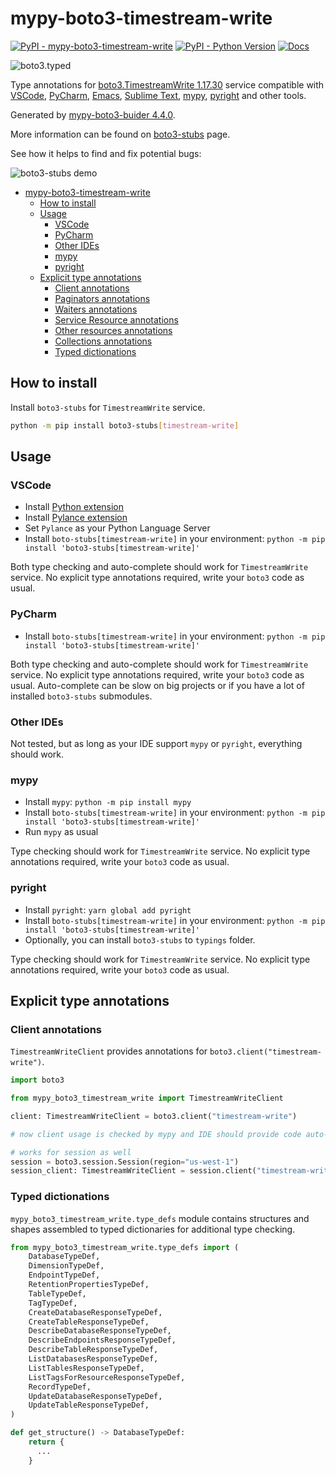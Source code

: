# mypy-boto3-timestream-write

[![PyPI - mypy-boto3-timestream-write](https://img.shields.io/pypi/v/mypy-boto3-timestream-write.svg?color=blue)](https://pypi.org/project/mypy-boto3-timestream-write)
[![PyPI - Python Version](https://img.shields.io/pypi/pyversions/mypy-boto3-timestream-write.svg?color=blue)](https://pypi.org/project/mypy-boto3-timestream-write)
[![Docs](https://img.shields.io/readthedocs/mypy-boto3-builder.svg?color=blue)](https://mypy-boto3-builder.readthedocs.io/)

![boto3.typed](https://github.com/vemel/mypy_boto3_builder/raw/master/logo.png)

Type annotations for
[boto3.TimestreamWrite 1.17.30](https://boto3.amazonaws.com/v1/documentation/api/1.17.30/reference/services/timestream-write.html#TimestreamWrite) service
compatible with
[VSCode](https://code.visualstudio.com/),
[PyCharm](https://www.jetbrains.com/pycharm/),
[Emacs](https://www.gnu.org/software/emacs/),
[Sublime Text](https://www.sublimetext.com/),
[mypy](https://github.com/python/mypy),
[pyright](https://github.com/microsoft/pyright)
and other tools.

Generated by [mypy-boto3-buider 4.4.0](https://github.com/vemel/mypy_boto3_builder).

More information can be found on [boto3-stubs](https://pypi.org/project/boto3-stubs/) page.

See how it helps to find and fix potential bugs:

![boto3-stubs demo](https://github.com/vemel/mypy_boto3_builder/raw/master/demo.gif)

- [mypy-boto3-timestream-write](#mypy-boto3-timestream-write)
  - [How to install](#how-to-install)
  - [Usage](#usage)
    - [VSCode](#vscode)
    - [PyCharm](#pycharm)
    - [Other IDEs](#other-ides)
    - [mypy](#mypy)
    - [pyright](#pyright)
  - [Explicit type annotations](#explicit-type-annotations)
    - [Client annotations](#client-annotations)
    - [Paginators annotations](#paginators-annotations)
    - [Waiters annotations](#waiters-annotations)
    - [Service Resource annotations](#service-resource-annotations)
    - [Other resources annotations](#other-resources-annotations)
    - [Collections annotations](#collections-annotations)
    - [Typed dictionations](#typed-dictionations)

## How to install

Install `boto3-stubs` for `TimestreamWrite` service.

```bash
python -m pip install boto3-stubs[timestream-write]
```

## Usage

### VSCode

- Install [Python extension](https://marketplace.visualstudio.com/items?itemName=ms-python.python)
- Install [Pylance extension](https://marketplace.visualstudio.com/items?itemName=ms-python.vscode-pylance)
- Set `Pylance` as your Python Language Server
- Install `boto-stubs[timestream-write]` in your environment: `python -m pip install 'boto3-stubs[timestream-write]'`

Both type checking and auto-complete should work for `TimestreamWrite` service.
No explicit type annotations required, write your `boto3` code as usual.

### PyCharm

- Install `boto-stubs[timestream-write]` in your environment: `python -m pip install 'boto3-stubs[timestream-write]'`

Both type checking and auto-complete should work for `TimestreamWrite` service.
No explicit type annotations required, write your `boto3` code as usual.
Auto-complete can be slow on big projects or if you have a lot of installed `boto3-stubs` submodules.

### Other IDEs

Not tested, but as long as your IDE support `mypy` or `pyright`, everything should work.

### mypy

- Install `mypy`: `python -m pip install mypy`
- Install `boto-stubs[timestream-write]` in your environment: `python -m pip install 'boto3-stubs[timestream-write]'`
- Run `mypy` as usual

Type checking should work for `TimestreamWrite` service.
No explicit type annotations required, write your `boto3` code as usual.

### pyright

- Install `pyright`: `yarn global add pyright`
- Install `boto-stubs[timestream-write]` in your environment: `python -m pip install 'boto3-stubs[timestream-write]'`
- Optionally, you can install `boto3-stubs` to `typings` folder.

Type checking should work for `TimestreamWrite` service.
No explicit type annotations required, write your `boto3` code as usual.

## Explicit type annotations

### Client annotations

`TimestreamWriteClient` provides annotations for `boto3.client("timestream-write")`.

```python
import boto3

from mypy_boto3_timestream_write import TimestreamWriteClient

client: TimestreamWriteClient = boto3.client("timestream-write")

# now client usage is checked by mypy and IDE should provide code auto-complete

# works for session as well
session = boto3.session.Session(region="us-west-1")
session_client: TimestreamWriteClient = session.client("timestream-write")
```








### Typed dictionations

`mypy_boto3_timestream_write.type_defs` module contains structures and shapes assembled
to typed dictionaries for additional type checking.

```python
from mypy_boto3_timestream_write.type_defs import (
    DatabaseTypeDef,
    DimensionTypeDef,
    EndpointTypeDef,
    RetentionPropertiesTypeDef,
    TableTypeDef,
    TagTypeDef,
    CreateDatabaseResponseTypeDef,
    CreateTableResponseTypeDef,
    DescribeDatabaseResponseTypeDef,
    DescribeEndpointsResponseTypeDef,
    DescribeTableResponseTypeDef,
    ListDatabasesResponseTypeDef,
    ListTablesResponseTypeDef,
    ListTagsForResourceResponseTypeDef,
    RecordTypeDef,
    UpdateDatabaseResponseTypeDef,
    UpdateTableResponseTypeDef,
)

def get_structure() -> DatabaseTypeDef:
    return {
      ...
    }
```
